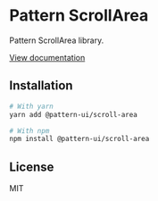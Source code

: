 # Pattern ScrollArea

Pattern ScrollArea library.

[View documentation](https://pattern.icu/)

## Installation

```sh
# With yarn
yarn add @pattern-ui/scroll-area

# With npm
npm install @pattern-ui/scroll-area
```

## License

MIT
